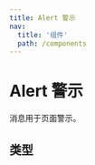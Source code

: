 ```yaml
---
title: Alert 警示
nav:
  title: '组件'
  path: /components
---
```


# Alert 警示

消息用于页面警示。

## 类型

<code src="./demos/types.tsx"></code>

<!-- ## 消息尺寸

<code src="./demos/size.tsx"></code> -->
